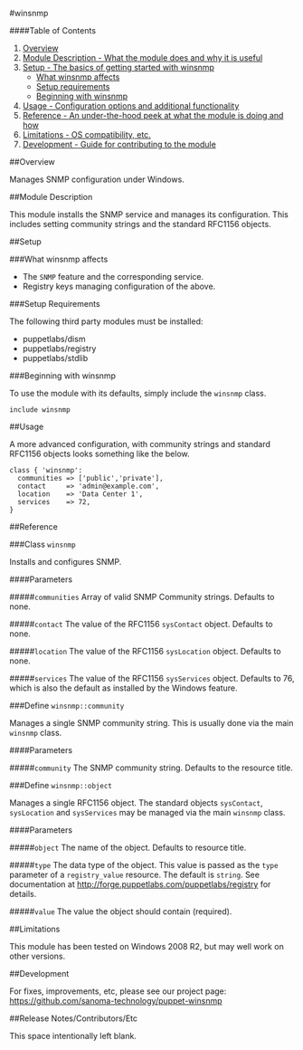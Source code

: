#winsnmp

####Table of Contents

1. [Overview](#overview)
2. [Module Description - What the module does and why it is useful](#module-description)
3. [Setup - The basics of getting started with winsnmp](#setup)
    * [What winsnmp affects](#what-winsnmp-affects)
    * [Setup requirements](#setup-requirements)
    * [Beginning with winsnmp](#beginning-with-winsnmp)
4. [Usage - Configuration options and additional functionality](#usage)
5. [Reference - An under-the-hood peek at what the module is doing and how](#reference)
5. [Limitations - OS compatibility, etc.](#limitations)
6. [Development - Guide for contributing to the module](#development)

##Overview

Manages SNMP configuration under Windows.

##Module Description

This module installs the SNMP service and manages its configuration. This
includes setting community strings and the standard RFC1156 objects.

##Setup

###What winsnmp affects

* The `SNMP` feature and the corresponding service.
* Registry keys managing configuration of the above.

###Setup Requirements

The following third party modules must be installed:

* puppetlabs/dism
* puppetlabs/registry
* puppetlabs/stdlib

###Beginning with winsnmp

To use the module with its defaults, simply include the `winsnmp` class.

```puppet
include winsnmp
```

##Usage

A more advanced configuration, with community strings and standard RFC1156
objects looks something like the below.

```puppet
class { 'winsnmp':
  communities => ['public','private'],
  contact     => 'admin@example.com',
  location    => 'Data Center 1',
  services    => 72,
}
```

##Reference

###Class `winsnmp`

Installs and configures SNMP.

####Parameters

#####`communities`
Array of valid SNMP Community strings. Defaults to none.

#####`contact`
The value of the RFC1156 `sysContact` object. Defaults to none.

#####`location`
The value of the RFC1156 `sysLocation` object. Defaults to none.

#####`services`
The value of the RFC1156 `sysServices` object. Defaults to 76, which is also
the default as installed by the Windows feature.


###Define `winsnmp::community`

Manages a single SNMP community string. This is usually done via the main
`winsnmp` class.

####Parameters

#####`community`
The SNMP community string. Defaults to the resource title.


###Define `winsnmp::object`

Manages a single RFC1156 object. The standard objects `sysContact`,
`sysLocation` and `sysServices` may be managed via the main `winsnmp` class.

####Parameters

#####`object`
The name of the object. Defaults to resource title.

#####`type`
The data type of the object. This value is passed as the `type` parameter
of a `registry_value` resource. The default is `string`. See documentation
at http://forge.puppetlabs.com/puppetlabs/registry for details.

#####`value`
The value the object should contain (required).


##Limitations

This module has been tested on Windows 2008 R2, but may well work on other
versions.

##Development

For fixes, improvements, etc, please see our project page:
https://github.com/sanoma-technology/puppet-winsnmp

##Release Notes/Contributors/Etc

This space intentionally left blank.
